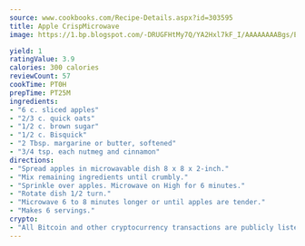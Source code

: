 ```yaml
---
source: www.cookbooks.com/Recipe-Details.aspx?id=303595
title: Apple CrispMicrowave  
image: https://1.bp.blogspot.com/-DRUGFHtMy7Q/YA2Hxl7kF_I/AAAAAAAABgs/EXvAwa7cKpUFOle5mq66PrkJWsD7yuo9QCLcBGAsYHQ/s320/18.png

yield: 1
ratingValue: 3.9
calories: 300 calories
reviewCount: 57
cookTime: PT0H
prepTime: PT25M
ingredients:
- "6 c. sliced apples"
- "2/3 c. quick oats"
- "1/2 c. brown sugar"
- "1/2 c. Bisquick"
- "2 Tbsp. margarine or butter, softened"
- "3/4 tsp. each nutmeg and cinnamon"
directions:
- "Spread apples in microwavable dish 8 x 8 x 2-inch."
- "Mix remaining ingredients until crumbly."
- "Sprinkle over apples. Microwave on High for 6 minutes."
- "Rotate dish 1/2 turn."
- "Microwave 6 to 8 minutes longer or until apples are tender."
- "Makes 6 servings."
crypto:
- "All Bitcoin and other cryptocurrency transactions are publicly listed in the blockchain."
---
```

